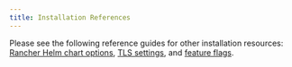 ```yaml
---
title: Installation References
---
```


<head>
  <link rel="canonical" href="https://ranchermanager.docs.rancher.com/pages-for-subheaders/installation-references"/>
</head>

Please see the following reference guides for other installation resources: [Rancher Helm chart options](helm-chart-options.md), [TLS settings](tls-settings.md), and [feature flags](feature-flags.md).